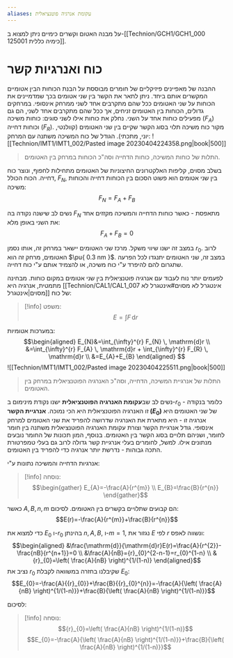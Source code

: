 ```yaml
---
aliases: עקומת אנרגיה פוטנציאלית
---
```


על מבנה האטום וקשרים כימיים ניתן למצוא ב-[[Technion/GCH1/GCH1_000 125001 כימיה כללית]].
# כוח ואנרגיות קשר
ההבנה של מאפיינים פיזיקליים של חומרים מבוססת על הבנת הכוחות הבין אטומיים המקשרים אותם ביחד. ניתן לתאר את הקשר בין שני אטומים בכך שמדמיינים את הכוחות על שני האטומים ככל שהם מתקרבים אחד לשני ממרחק אינסופי.
במרחקים גדולים, הכוחות בין האטומים זניחים, אך ככל שהם מתקרבים אחד לשני, הם גם מפעילים כוחות אחד על השני. נחלק את כוחות אילו לשני סוגים: כוחות משיכה ($F_{A}$) וכוחות דחייה ($F_{R}$).
מקור כוח משיכה תלוי בסוג הקשר שקיים בין שני האטומים (קוולנטי, יוני, מתכתי). הגודל של כוח המשיכה משתנה עם המרחק:
![[Technion/IMT1/IMT1_002/Pasted image 20230404224358.png|book|500]]
> התלות של כוחות המשיכה, כוחות הדחייה וסה"כ הכוחות במרחק בין האטומים.

בשלב מסוים, קליפות האלקטרונים החיצוניות של האטומים מתחילות לחפוף, ונוצר כוח דחייה.
הכוח הכולל, $F_{N}$, בין שני אטומים הוא פשוט הסכום בין הכוחות דחייה והכוחות משיכה:
$$F_{N}=F_{A}+F_{B}$$

נשים לב שישנה נקודה בה $F_{N}$ מתאפסת - כאשר כוחות הדחייה והמשיכה מקזזים אחד את השני באופן מלא:
$$F_{A}+F_{B}=0$$

במצב זה ישנו שיווי משקל. מרכז שני האטומים יישאר במרחק זה, אותו נסמן $r_{0}$. לרוב האטומים, מרחק זה הוא $\pu{ 0.3 nm }$. במצב זה, שני האטומים יתנגדו לכל הפרעה שתגרום להם להיפרד ע"י כוח משיכה, או להצמיד אותם ע"י כוח דחייה.

לפעמים יותר נוח לעבוד עם אנרגיה פוטנציאלית בין שני אטומים במקום כוחות. מבחינה מתמטית, אנרגיה היא [[Technion/CAL1/CAL1_007 אינטגרל לא מסוים#אינטגרל לא מסוים|אינטגרל]] של כוח:
>[!info] משפט:
$$E=\int F \, \mathrm{d}r $$

במערכות אטומיות:
$$\begin{aligned}
E_{N}&=\int_{\infty}^{r} F_{N} \, \mathrm{d}r \\
&=\int_{\infty}^{r} F_{A} \, \mathrm{d}r + \int_{\infty}^{r} F_{R} \, \mathrm{d}r \\
&=E_{A}+E_{B}  
\end{aligned} $$
![[Technion/IMT1/IMT1_002/Pasted image 20230404225511.png|book|500]]
> התלות של אנרגיית המשיכה, הדחייה, וסה"כ האנרגיה הפוטנציאלית במרחק בין האטומים.

נשים לב שב**עקומת האנרגיה הפוטנציאלית** ישנו נקודת מינימום ב-$r_{0}$ - כלומר בנקודה זו האנרגיה הפוטנציאלית היא הכי נמוכה. **אנרגיית הקשר ($E_{0}$)** של שני האטומים היא אנרגיה זו - היא מתארת את האנרגיה שדרושה להפריד את שני האטומים למרחק אינסופי.
גודל אנרגיית הקשר וצורת עקומת האנרגיה הפוטנציאלית משתנה בין חומר לחומר, ושניהם תלויים בסוג הקשר בין האטומים. בנוסף, המון תכונות של החומר נובעים מנתונים אילו. למשל, לחומרים בעלי אנרגיית קשר גדולה לרוב גם בעלי טמפרטורת התכה גבוהות - נדרשת יותר אנרגיה כדי להפריד בין האטומים.

אנרגיות הדחייה והמשיכה נתונות ע"י:

> [!info] נוסחה:
> $$\begin{gather}
> E_{A}=-\frac{A}{r^{m}} \\
> E_{B}=\frac{B}{r^{n}}
> \end{gather}$$


כאשר $A,B,n,m$ הם קבועים שתלויים בקשרים בין האטומים. לסיכום:
$$E(r)=-\frac{A}{r^{m}}+\frac{B}{r^{n}}$$

כדי למצוא את $E_{0}$ ו-${r}_{0}$ בהינתן $n,A,B$, ו-$m=1$, נגזור את $E$ לפי $r$ ונשווה לאפס:
$$\begin{aligned}
&\frac{\mathrm{d}}{\mathrm{d}r}E(r)=\frac{A}{r^{2}}-\frac{nB}{r^{n+1}}=0 \\
&\frac{A}{nB}={r}_{0}^{2-n-1}=r_{0}^{1-n} \\
& {r}_{0}=\left( \frac{A}{nB} \right)^{1/(1-n)}
\end{aligned}$$
נציב את ${r}_{0}$ שקיבלנו בחזרה במשוואה לקבלת ${E}_{0}$:
$$E_{0}=-\frac{A}{{r}_{0}}+\frac{B}{{r}_{0}^{n}}=-\frac{A}{\left( \frac{A}{nB} \right)^{1/(1-n)}}+\frac{B}{\left( \frac{A}{nB} \right)^{1/(1-n)}}$$

לסיכום:
>[!info] נוסחה:
>$${r}_{0}=\left( \frac{A}{nB} \right)^{1/(1-n)}$$
>$$E_{0}=-\frac{A}{\left( \frac{A}{nB} \right)^{1/(1-n)}}+\frac{B}{\left( \frac{A}{nB} \right)^{1/(1-n)}}$$
